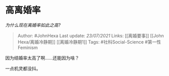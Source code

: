 # 高离婚率
*为什么现在离婚率如此之高?*

> Author: #JohnHexa
Last update: *23/07/2021* 
Links: [[离婚要事]] [[John Hexa/离婚冷静期]] [[离婚冷静期1]]
Tags: #社科Social-Science #第一性Feminism 

 
因为结婚率太高了啊……还能因为啥？

一点机灵都没抖。




